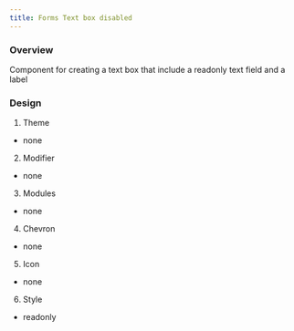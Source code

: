 ```yaml
---
title: Forms Text box disabled
---
```

### Overview
Component for creating a text box that include a readonly text field and a label

### Design
1. Theme
 * none
2. Modifier
 * none
3. Modules
 * none
4. Chevron
 * none
5. Icon
 * none
6. Style
 * readonly
